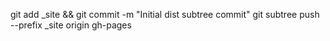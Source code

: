 git add _site && git commit -m "Initial dist subtree commit"
git subtree push --prefix _site origin gh-pages
